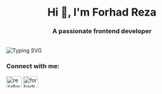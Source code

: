 
<p align="center">
    <samp>
      <h1 align="center">Hi 👋, I'm Forhad Reza</h1>
        <h3 align="center">A passionate frontend developer</h3>
      <br />
      <img
        src="https://readme-typing-svg.demolab.com?font=Iosevka&size=16&pause=1000&color=9D7CD8&center=true&vCenter=true&width=435&lines=I+code+efficient+and+elegant+programs"
        alt="Typing SVG"
      />
    </samp>
  </p>
<!-- <h1 align="center">Hi 👋, I'm Forhad Reza</h1>
<h3 align="center">A passionate frontend developer</h3> -->


<h3 align="left">Connect with me:</h3>
<p align="left">
<a href="https://linkedin.com/in/rezaforhad" target="blank"><img align="center" src="https://raw.githubusercontent.com/rahuldkjain/github-profile-readme-generator/master/src/images/icons/Social/linked-in-alt.svg" alt="rezaforhad" height="30" width="40" /></a>
<a href="https://fb.com/forhadreza000" target="blank"><img align="center" src="https://raw.githubusercontent.com/rahuldkjain/github-profile-readme-generator/master/src/images/icons/Social/facebook.svg" alt="forhadreza000" height="30" width="40" /></a>
</p>

<!--
**forhadreza43/forhadreza43** is a ✨ _special_ ✨ repository because its `README.md` (this file) appears on your GitHub profile.

Here are some ideas to get you started:

- 🔭 I’m currently working on ...
- 🌱 I’m currently learning ...
- 👯 I’m looking to collaborate on ...
- 🤔 I’m looking for help with ...
- 💬 Ask me about ...
- 📫 How to reach me: ...
- 😄 Pronouns: ...
- ⚡ Fun fact: ...
-->
